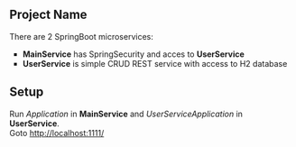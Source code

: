 <h2>Project Name</h2>
There are 2 SpringBoot microservices:
<ul type="square">
<li><strong>MainService</strong> has SpringSecurity and acces to <strong>UserService</strong></li>
<li><strong>UserService</strong> is simple CRUD REST service with access to H2 database</li>
</ul>

<h2>Setup</h2>
Run <em>Application</em> in <strong>MainService</strong> and <em>UserServiceApplication</em> in <strong>UserService</strong>.
<br>
Goto <a href="http://localhost:1111/">http://localhost:1111/</a>
